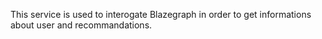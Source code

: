 This service is used to interogate Blazegraph in order to get informations about user and recommandations.